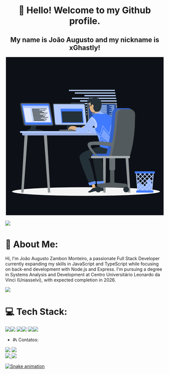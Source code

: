 <h1 align="center">👋 Hello! Welcome to my Github profile.</h1>
<h2 align="center">My name is João Augusto and my nickname is xGhastly!</h2>
<p align="center"><img src="animation.gif" width="500" alt="animation.gif"></p>
<img src="https://user-images.githubusercontent.com/73097560/115834477-dbab4500-a447-11eb-908a-139a6edaec5c.gif">

# 💫 About Me:
Hi, I'm João Augusto Zambon Monteiro, a passionate Full Stack Developer currently expanding my skills in JavaScript and TypeScript while focusing on back-end development with Node.js and Express. I'm pursuing a degree in Systems Analysis and Development at Centro Universitário Leonardo da Vinci (Uniasselvi), with expected completion in 2026.

![](https://komarev.com/ghpvc/?username=adityakumar28&color=447ff7&label=Visitor+count)

# 💻 Tech Stack:
<img src="https://cdn.jsdelivr.net/gh/devicons/devicon@latest/icons/html5/html5-original.svg" /><img src="https://cdn.jsdelivr.net/gh/devicons/devicon@latest/icons/css3/css3-original.svg" />
<img src="https://cdn.jsdelivr.net/gh/devicons/devicon@latest/icons/javascript/javascript-original.svg" /><img src="https://cdn.jsdelivr.net/gh/devicons/devicon@latest/icons/typescript/typescript-original.svg" />
<img src="https://cdn.jsdelivr.net/gh/devicons/devicon@latest/icons/nodejs/nodejs-original-wordmark.svg" /><img src="https://cdn.jsdelivr.net/gh/devicons/devicon@latest/icons/express/express-original-wordmark.svg" />

- #📞 Contatos:

<div>
<a href = "mailto:joaoaugustozm@hotmail.com"><img loading="lazy" src="https://img.shields.io/badge/Email-D14836?style=for-the-badge&logo=email&logoColor=white" target="_blank"></a>
<a href="https://www.linkedin.com/in/joao-augustozm/" target="_blank"><img loading="lazy" src="https://img.shields.io/badge/-LinkedIn-%230077B5?style=for-the-badge&logo=linkedin&logoColor=white" target="_blank"></a>   
</div>

<div>
<a href="https://github.com/xGhastly">
<img loading="lazy" height="180em" src="https://github-readme-stats.vercel.app/api/top-langs/?username=xGhastly&layout=compact&langs_count=7&theme=dracula"/>
<img loading="lazy" height="180em" src="https://github-readme-stats.vercel.app/api?username=xGhastly&show_icons=true&theme=dracula&include_all_commits=true&count_private=true"/>
</div>

![Snake animation](https://github.com/xGhastly/xGhastly/blob/output/github-contribution-grid-snake.svg)
